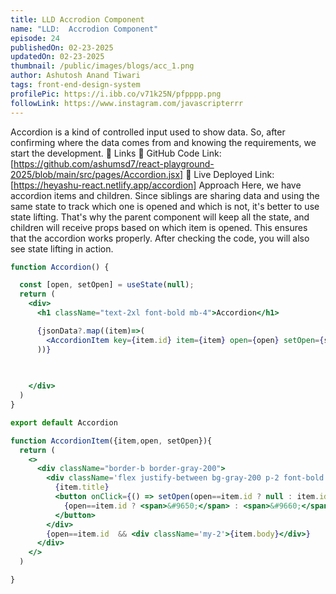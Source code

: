 ```yaml
---
title: LLD Accrodion Component
name: "LLD:  Accrodion Component"
episode: 24
publishedOn: 02-23-2025
updatedOn: 02-23-2025
thumbnail: /public/images/blogs/acc_1.png
author: Ashutosh Anand Tiwari
tags: front-end-design-system
profilePic: https://i.ibb.co/v71k25N/pfpppp.png
followLink: https://www.instagram.com/javascripterrr
---
```

Accordion is a kind of controlled input used to show data.
So, after confirming where the data comes from and knowing the requirements, we start the development.
🔗 Links
📌 GitHub Code Link: \[https://github.com/ashumsd7/react-playground-2025/blob/main/src/pages/Accordion.jsx]
🚀 Live Deployed Link: \[https://heyashu-react.netlify.app/accordion]
Approach
Here, we have accordion items and children. Since siblings are sharing data and using the same state to track which one is opened and which is not, it's better to use state lifting.
That's why the parent component will keep all the state, and children will receive props based on which item is opened. This ensures that the accordion works properly.
After checking the code, you will also see state lifting in action.

```jsx
function Accordion() {

  const [open, setOpen] = useState(null);
  return (
    <div>
      <h1 className="text-2xl font-bold mb-4">Accordion</h1>

      {jsonData?.map((item)=>(
        <AccordionItem key={item.id} item={item} open={open} setOpen={setOpen}/>
      ))}
      

      
    </div>
  )
}

export default Accordion

function AccordionItem({item,open, setOpen}){
  return (
    <>
      <div className="border-b border-gray-200">
        <div className='flex justify-between bg-gray-200 p-2 font-bold border-b border-gray-300'>
          {item.title}
          <button onClick={() => setOpen(open==item.id ? null : item.id)}>
            {open==item.id ? <span>&#9650;</span> : <span>&#9660;</span>}
          </button>
        </div>
        {open==item.id  && <div className='my-2'>{item.body}</div>}
      </div>
    </>
  )

}
```
